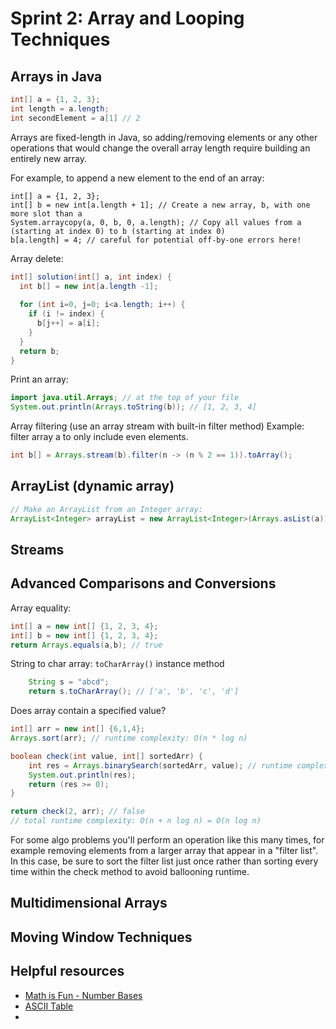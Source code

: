 # Sprint 2: Array and Looping Techniques

## Arrays in Java
```java
int[] a = {1, 2, 3};
int length = a.length;
int secondElement = a[1] // 2
```

Arrays are fixed-length in Java, so adding/removing elements or any other operations that would change the overall array length require building an entirely new array.

For example, to append a new element to the end of an array:
```
int[] a = {1, 2, 3};
int[] b = new int[a.length + 1]; // Create a new array, b, with one more slot than a
System.arraycopy(a, 0, b, 0, a.length); // Copy all values from a (starting at index 0) to b (starting at index 0) 
b[a.length] = 4; // careful for potential off-by-one errors here!
```

Array delete:
```java
int[] solution(int[] a, int index) {
  int b[] = new int[a.length -1];
  
  for (int i=0, j=0; i<a.length; i++) {
    if (i != index) {
      b[j++] = a[i];
    }
  }
  return b;
}
```

Print an array:
```java
import java.util.Arrays; // at the top of your file
System.out.println(Arrays.toString(b)); // [1, 2, 3, 4]
```

Array filtering (use an array stream with built-in filter method) Example: filter array a to only include even elements.
```java
int b[] = Arrays.stream(b).filter(n -> (n % 2 == 1)).toArray();
```
## ArrayList (dynamic array)
```java
// Make an ArrayList from an Integer array:
ArrayList<Integer> arrayList = new ArrayList<Integer>(Arrays.asList(a));
```

## Streams

## Advanced Comparisons and Conversions
Array equality:
```java
int[] a = new int[] {1, 2, 3, 4};
int[] b = new int[] {1, 2, 3, 4};
return Arrays.equals(a,b); // true
```

String to char array: `toCharArray()` instance method
```java
    String s = "abcd"; 
    return s.toCharArray(); // ['a', 'b', 'c', 'd']
```

Does array contain a specified value?
```java
int[] arr = new int[] {6,1,4};
Arrays.sort(arr); // runtime complexity: O(n * log n)

boolean check(int value, int[] sortedArr) {
    int res = Arrays.binarySearch(sortedArr, value); // runtime complexity: O(log n)
    System.out.println(res);
    return (res >= 0);
}

return check(2, arr); // false 
// total runtime complexity: O(n + n log n) = O(n log n)
```
For some algo problems you'll perform an operation like this many times, for example removing elements from a larger array that appear in a "filter list". In this case, be sure to sort the filter list just once rather than sorting every time within the check method to avoid ballooning runtime.

## Multidimensional Arrays

## Moving Window Techniques

## Helpful resources
* [Math is Fun - Number Bases](https://www.mathsisfun.com/numbers/bases.html)
* [ASCII Table](https://www.ascii-code.com/)
* 
